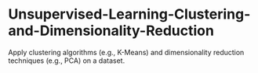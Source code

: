 # Unsupervised-Learning-Clustering-and-Dimensionality-Reduction
Apply clustering algorithms (e.g., K-Means) and dimensionality reduction techniques (e.g., PCA) on a dataset.
